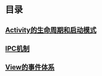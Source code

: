 # 目录

## [Activity的生命周期和启动模式](https://github.com/nullWolf007/Android/blob/master/android-develop-art/Activity%E7%9A%84%E7%94%9F%E5%91%BD%E5%91%A8%E6%9C%9F%E5%92%8C%E5%90%AF%E5%8A%A8%E6%A8%A1%E5%BC%8F.md)

## [IPC机制](https://github.com/nullWolf007/Android/blob/master/android-develop-art/IPC%E6%9C%BA%E5%88%B6.md)

## [View的事件体系](https://github.com/nullWolf007/Android/blob/master/android-develop-art/View%E7%9A%84%E4%BA%8B%E4%BB%B6%E4%BD%93%E7%B3%BB.md)
